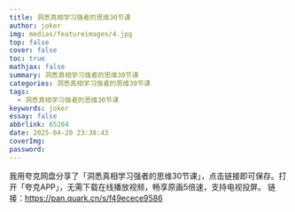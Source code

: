 ```yaml
---
title: 洞悉真相学习强者的思维30节课
author: joker
img: medias/featureimages/4.jpg
top: false
cover: false
toc: true
mathjax: false
summary: 洞悉真相学习强者的思维30节课
categories: 洞悉真相学习强者的思维30节课
tags:
  - 洞悉真相学习强者的思维30节课
keywords: joker
essay: false
abbrlink: 65204
date: 2025-04-20 23:38:43
coverImg:
password:
---
```


我用夸克网盘分享了「洞悉真相学习强者的思维30节课」，点击链接即可保存。打开「夸克APP」，无需下载在线播放视频，畅享原画5倍速，支持电视投屏。
链接：https://pan.quark.cn/s/f49ecece9586
